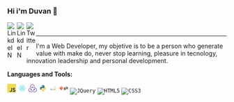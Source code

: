 ### Hi i'm Duvan 👋

<a target="_blank" href="https://www.linkedin.com/in/duv%C3%A1n-moreno-cardona-767513171/">
  <img align="left" alt="LinkdeIN" width="22px" src="https://image.flaticon.com/icons/png/512/174/174857.png" />
</a>
<a target="_blank" href="https://dev.to/duvanmorenocardona">
  <img align="left" alt="LinkdeIN" width="22px" src="https://cdn4.iconfinder.com/data/icons/logos-and-brands-1/512/84_Dev_logo_logos-512.png" />
</a>
<a target="_blank" href="https://twitter.com/DuvanMorenoCar1">
  <img align="left" alt="Twitter" width="22px" src="https://logos-marcas.com/wp-content/uploads/2020/04/Twitter-Logo.png" />
</a>



</br>

----

I'm a Web Developer, my objetive is to be a person who generate value with make do, never stop learning, pleasure in tecnology, innovation leadership and personal development.

**Languages and Tools:**

<code><img height="20" title="Javascript" src="https://raw.githubusercontent.com/github/explore/80688e429a7d4ef2fca1e82350fe8e3517d3494d/topics/javascript/javascript.png"></code>
<code><img height="20" title="React" src="https://raw.githubusercontent.com/github/explore/80688e429a7d4ef2fca1e82350fe8e3517d3494d/topics/react/react.png"></code>
<code><img height="20" title="Redux" src="https://raw.githubusercontent.com/github/explore/80688e429a7d4ef2fca1e82350fe8e3517d3494d/topics/redux/redux.png"></code>
<code><img height="20" title="Python" src="https://raw.githubusercontent.com/github/explore/80688e429a7d4ef2fca1e82350fe8e3517d3494d/topics/python/python.png"></code>
<code><img height="20" title="MySQL" src="https://raw.githubusercontent.com/github/explore/80688e429a7d4ef2fca1e82350fe8e3517d3494d/topics/mysql/mysql.png"></code>
<code><img height="20" title="Git" src="https://raw.githubusercontent.com/github/explore/80688e429a7d4ef2fca1e82350fe8e3517d3494d/topics/git/git.png"></code>
<code><img height="20" title="JQuery" src="https://icons-for-free.com/iconfiles/png/512/logo+icon-1320190791807406540.png"></code>
<code><img height="20" title="HTML5" src="https://icons-for-free.com/iconfiles/png/512/develop+html+language+layout+markup+programming+icon-1320165729268863150.png"></code>
<code><img height="20" title="CSS3" src="https://cdn.pixabay.com/photo/2017/08/05/11/16/logo-2582747_960_720.png"></code>

<!--
**DuvanMorenoCardona/DuvanMorenoCardona** is a ✨ _special_ ✨ repository because its `README.md` (this file) appears on your GitHub profile.

Here are some ideas to get you started:

- 🔭 I’m currently working on ...
- 🌱 I’m currently learning ...
- 👯 I’m looking to collaborate on ...
- 🤔 I’m looking for help with ...
- 💬 Ask me about ...
- 📫 How to reach me: ...
- 😄 Pronouns: ...
- ⚡ Fun fact: ...
-->
